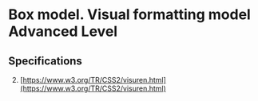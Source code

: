# Box model. Visual formatting model Advanced Level


## Specifications
 
2. [https://www.w3.org/TR/CSS2/visuren.html](https://www.w3.org/TR/CSS2/visuren.html)
